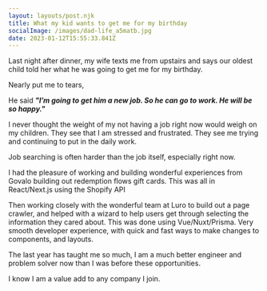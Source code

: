 ```yaml
---
layout: layouts/post.njk
title: What my kid wants to get me for my birthday
socialImage: /images/dad-life_a5matb.jpg
date: 2023-01-12T15:55:33.841Z
---
```


Last night after dinner, my wife texts me from upstairs and says our oldest child told her what he was going to get me for my birthday. 

Nearly put me to tears, 

He said ***"I’m going to get him a new job. So he can go to work. He will be so happy."***

I never thought the weight of my not having a job right now would weigh on my children. They see that I am stressed and frustrated. They see me trying and continuing to put in the daily work. 

Job searching is often harder than the job itself, especially right now. 

I had the pleasure of working and building wonderful experiences from Govalo building out redemption flows gift cards.  This was all in React/Next.js using the Shopify API 

Then working closely with the wonderful team at Luro to build out a page crawler, and helped with a wizard to help users get through selecting the information they cared about. This was done using Vue/Nuxt/Prisma. Very smooth developer experience, with quick and fast ways to make changes to components, and layouts. 

The last year has taught me so much, I am a much better engineer and problem solver now than I was before these opportunities. 

I know I am a value add to any company I join. 
